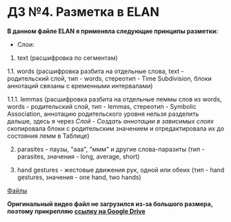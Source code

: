 # ДЗ №4. Разметка в ELAN

**В данном файле ELAN я применяла следующие принципы разметки:**
- Слои:
 1. text (расшифровка по сегментам)
 
  1.1. words (расшифровка разбита на отдельные слова, text - родительский слой, тип - words, стереотип - 
Time Subdivision, блоки аннотаций связаны с временными интервалами)

  1.1.1. lemmas (расшифровка разбита на отдельные леммы слов из words, words - родительский слой, 
тип - lemmas, стереотип - Symbolic Association, аннотацию родительского уровня нельзя разделить дальше, 
здесь я через *Слой - Создать аннотации в зависимых слоях* скопировала блоки с родительским значением и отредактировала 
их до состояния лемм в Таблице)

 2. parasites - паузы, "ааа", "ммм" и другие слова-паразиты (тип - parasites, значения - long, average, short)
 
 3. hand gestures - жестовые движения рук, одной или обеих (тип - hand gestures, значения - one hand, two hands)

[Файлы](https://github.com/biinins/ethiopia_CILS/tree/main/dz/elan)

**Оригинальный видео файл не загрузился из-за большого размера, поэтому прикрепляю [ссылку на Google Drive](https://drive.google.com/drive/folders/1gzNu77jxpXPtlSGw1NPdleMu7LHBl599?usp=sharing
)**

